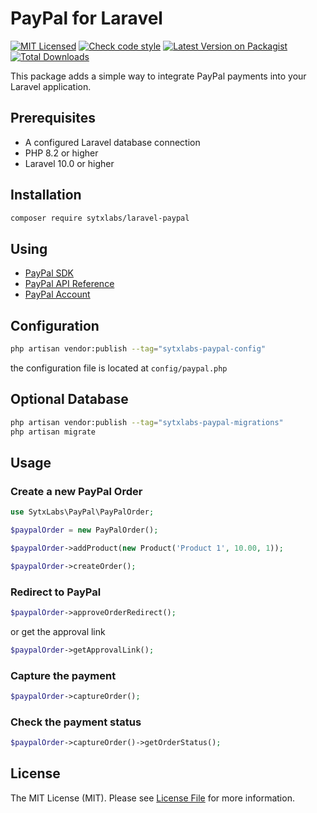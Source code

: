 # PayPal for Laravel

[![MIT Licensed](https://img.shields.io/badge/License-MIT-brightgreen.svg?style=flat-square)](LICENSE)
[![Check code style](https://github.com/SytxLabs/Laravel-PayPal/actions/workflows/code-style.yml/badge.svg?style=flat-square)](https://github.com/SytxLabs/Laravel-PayPal/actions/workflows/code-style.yml)
[![Latest Version on Packagist](https://poser.pugx.org/sytxlabs/laravel-paypal/v/stable?format=flat-square)](https://packagist.org/packages/sytxlabs/laravel-paypal)
[![Total Downloads](https://poser.pugx.org/sytxlabs/laravel-paypal/downloads?format=flat-square)](https://packagist.org/packages/sytxlabs/laravel-paypal)

This package adds a simple way to integrate PayPal payments into your Laravel application.

## Prerequisites

* A configured Laravel database connection
* PHP 8.2 or higher
* Laravel 10.0 or higher

## Installation

```sh
composer require sytxlabs/laravel-paypal
```

## Using
- [PayPal SDK](https://developer.paypal.com/serversdk/php/getting-started/how-to-get-started)
- [PayPal API Reference](https://developer.paypal.com/docs/api/overview/)
- [PayPal Account](https://developer.paypal.com/docs/api-basics/sandbox/accounts/)

## Configuration

```sh
php artisan vendor:publish --tag="sytxlabs-paypal-config"
```
the configuration file is located at `config/paypal.php`

## Optional Database

```sh
php artisan vendor:publish --tag="sytxlabs-paypal-migrations"
php artisan migrate
```

## Usage

### Create a new PayPal Order
```php
use SytxLabs\PayPal\PayPalOrder;

$paypalOrder = new PayPalOrder();

$paypalOrder->addProduct(new Product('Product 1', 10.00, 1));

$paypalOrder->createOrder();
```

### Redirect to PayPal
```php
$paypalOrder->approveOrderRedirect();
```
or get the approval link
```php
$paypalOrder->getApprovalLink();
```

### Capture the payment
```php
$paypalOrder->captureOrder();
```

### Check the payment status
```php
$paypalOrder->captureOrder()->getOrderStatus();
```

## License

The MIT License (MIT). Please see [License File](LICENSE) for more information.


